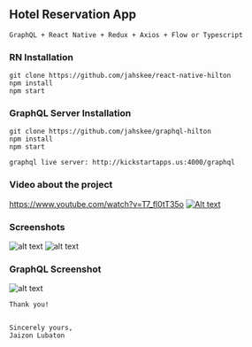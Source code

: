 ## Hotel Reservation App

    GraphQL + React Native + Redux + Axios + Flow or Typescript

### RN Installation 
    git clone https://github.com/jahskee/react-native-hilton
    npm install
    npm start

### GraphQL Server Installation
    git clone https://github.com/jahskee/graphql-hilton
    npm install
    npm start
    
    graphql live server: http://kickstartapps.us:4000/graphql
     
### Video about the project
   https://www.youtube.com/watch?v=T7_fl0tT35o
   [![Alt text](https://i.imgur.com/pVByW80.png)](https://www.youtube.com/watch?v=T7_fl0tT35o)

### Screenshots

   ![alt text](https://i.imgur.com/8Livwri.png)
   ![alt text](https://i.imgur.com/nTmJ3ge.png)

### GraphQL Screenshot

   ![alt text](https://i.imgur.com/XkRWZyx.png)

    Thank you!
    
    
    Sincerely yours,
    Jaizon Lubaton
